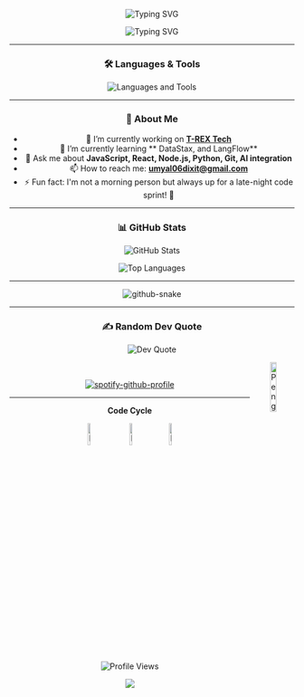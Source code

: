  
 <div align="center">
 <p align="center">
<img src="https://readme-typing-svg.herokuapp.com?font=Fira+Code&weight=700&size=32&letterSpacing=bold&duration=4000&pause=1500&color=7B91FF&center=true&width=435&lines=Hi%2C+There+!+%F0%9F%91%8B;I'm+Umyal+Dixit" alt="Typing SVG" />

<p><img src="https://readme-typing-svg.herokuapp.com?font=Fira+Code&weight=700&size=24&letterSpacing=bold&duration=4000&pause=1500&color=AC99FF&center=true&width=800&height=80&lines=Problem-solver%2C+and+Tech+Enthusiast" alt="Typing SVG" /></p>

 

---


### 🛠️ Languages & Tools
<p>
  <img src="https://skillicons.dev/icons?i=js,ts,react,nextjs,nodejs,c,python,pytorch,qt,git,mongodb,docker,figma,arduino" alt="Languages and Tools" />
</p>




---
### 🚀 About Me

- 🔭 I’m currently working on **[T-REX Tech](https://github.com/Trex-roars)**
- 🌱 I’m currently learning ** DataStax, and LangFlow**
- 💬 Ask me about **JavaScript, React, Node.js, Python, Git, AI integration**
- 📫 How to reach me: **umyal06dixit@gmail.com**
- ⚡ Fun fact: I'm not a morning person but always up for a late-night code sprint! 🌙


---

### 📊 GitHub Stats  
<p align="center">
  <img src="https://github-readme-stats.vercel.app/api?username=Umyal06dxt&show_icons=true&theme=github_dark" alt="GitHub Stats" />
</p>
 
</p>
<p align="center">
  <img src="https://github-readme-stats.vercel.app/api/top-langs/?username=Umyal06dxt&layout=compact&theme=github_dark" alt="Top Languages" />
</p>


---



<picture>
  <source  src="https://raw.githubusercontent.com/Umyal06dxt/Umyal06dxt/output/github-snake-dark.svg" />
  <img alt="github-snake" src="https://raw.githubusercontent.com/tobiasmeyhoefer/tobiasmeyhoefer/output/github-snake.svg" />
</picture>

---
### ✍️ Random Dev Quote  
<p align="center">
  <img src="https://quotes-github-readme.vercel.app/api?type=horizontal&theme=radical" alt="Dev Quote" />
</p>

<img align="right" src="https://raw.githubusercontent.com/Tarikul-Islam-Anik/Animated-Fluent-Emojis/master/Emojis/Animals/Penguin.png" alt="Penguin" width="15%" /><br>

[![spotify-github-profile](https://spotify-github-profile.kittinanx.com/api/view?uid=31syaluff7dcuyvwxvxp2otu4h6u&cover_image=true&theme=novatorem&show_offline=false&background_color=3a2c2c&interchange=true&bar_color=030703&bar_color_cover=false)](https://github.com/kittinan/spotify-github-profile)
 


---
**Code Cycle**<br>

<img src="https://raw.githubusercontent.com/Tarikul-Islam-Anik/Animated-Fluent-Emojis/master/Emojis/Smilies/Face%20with%20Spiral%20Eyes.png" width="10%" alt="Broken system!"/>
&nbsp;&nbsp;&nbsp;&nbsp;&nbsp;<img src="https://raw.githubusercontent.com/Tarikul-Islam-Anik/Animated-Fluent-Emojis/master/Emojis/Smilies/Relieved%20Face.png" width="10%" alt="It's working!"/>&nbsp;&nbsp;&nbsp;&nbsp;&nbsp;<img src="https://raw.githubusercontent.com/Tarikul-Islam-Anik/Animated-Fluent-Emojis/master/Emojis/Smilies/Astonished%20Face.png" width="10%" alt="It's working but you don't know how!"/><br><br>

<p align="center"> 
  <img src="https://komarev.com/ghpvc/?username=Umyal06dxt&label=Profile%20Views&color=blue&style=for-the-badge" alt="Profile Views" />
</p>
</div>

<p align="center">
  <img src="https://capsule-render.vercel.app/api?type=waving&color=gradient&height=60&section=footer&width=100"/>
</p>



